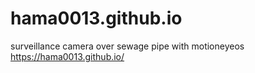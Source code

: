 # hama0013.github.io
surveillance camera over sewage pipe with motioneyeos
https://hama0013.github.io/

